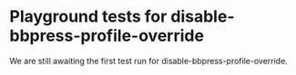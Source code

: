 # Playground tests for disable-bbpress-profile-override
We are still awaiting the first test run for disable-bbpress-profile-override.
